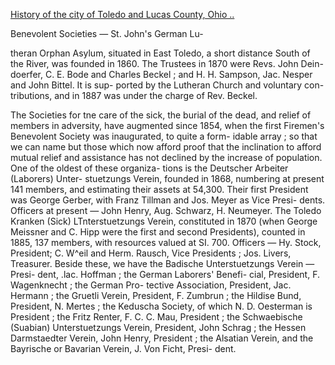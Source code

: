 [History of the city of Toledo and Lucas County, Ohio ..](https://archive.org/stream/historyofcityoft00wagg/historyofcityoft00wagg_djvu.txt)

Benevolent Societies — St. John's German Lu- 



theran Orphan Asylum, situated in East Toledo, a 
short distance South of the River, was founded in 
1860. The Trustees in 1870 were Revs. John Dein- 
doerfer, C. E. Bode and Charles Beckel ; and H. H. 
Sampson, Jac. Nesper and John Bittel. It is sup- 
ported by the Lutheran Church and voluntary con- 
tributions, and in 1887 was under the charge of Rev. 
Beckel. 

The Societies for tne care of the sick, the burial 
of the dead, and relief of members in adversity, 
have augmented since 1854, when the first Firemen's 
Benevolent Society was inaugurated, to quite a form- 
idable array ; so that we can name but those which 
now afford proof that the inclination to afford mutual 
relief and assistance has not declined by the increase 
of population. One of the oldest of these organiza- 
tions is the Deutscher Arbeiter (Laborers) Unter- 
stuetzungs Verein, founded in 1868, numbering at 
present 141 members, and estimating their assets at 
54,300. Their first President was George Gerber, 
with Franz Tillman and Jos. Meyer as Vice Presi- 
dents. Officers at present — John Henry, Aug. 
Schwarz, H. Neumeyer. The Toledo Kranken (Sick) 
LTnterstuetzungs Verein, constituted in 1870 (when 
George Meissner and C. Hipp were the first and 
second Presidents), counted in 1885, 137 members, 
with resources valued at SI. 700. Officers — Hy. 
Stock, President; C. W^eil and Herm. Rausch, Vice 
Presidents ; Jos. Livers, Treasurer. Beside these, we 
have the Badische Unterstuetzungs Verein — Presi- 
dent, .lac. Hoffman ; the German Laborers' Benefi- 
cial, President, F. Wagenknecht ; the German Pro- 
tective Association, President, Jac. Hermann ; the 
Gruetli Verein, President, F. Zumbrun ; the Hildise 
Bund, President, N. Mertes ; the Keduscha Society, 
of which N. D. Oesterman is President ; the Fritz 
Renter, F. C. C. Mau, President ; the Schwaebische 
(Suabian) Unterstuetzungs Verein, President, John 
Schrag ; the Hessen Darmstaedter Verein, John 
Henry, President ; the Alsatian Verein, and the 
Bayrische or Bavarian Verein, J. Von Ficht, Presi- 
dent. 

